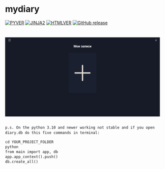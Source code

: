# mydiary
[![PYVER](https://img.shields.io/badge/Python-3.9-blue)](https://www.python.org/) [![JINJA2](https://img.shields.io/badge/Jinja-2-brown)](https://palletsprojects.com/p/jinja/) [![HTMLVER](https://img.shields.io/badge/CSS-3-blue)](https://en.wikipedia.org/wiki/CSS) [![GitHub release](https://img.shields.io/badge/HTML-5-important)](https://en.wikipedia.org/wiki/HTML)
<p align=”left”>
  
<!--   ![](https://raw.githubusercontent.com/Perminev/mydiary/main/screenshots/screen1.png)-->
<!--   ![](https://raw.githubusercontent.com/Perminev/mydiary/main/screenshots/screen2.png)-->
#  ![](https://raw.githubusercontent.com/Perminev/mydiary/main/screenshots/screen3.png)
<!--   ![](https://raw.githubusercontent.com/Perminev/mydiary/main/screenshots/screen4.png)-->

</p>

`p.s.
On the python 3.10 and newer working not stable and
if you open diary.db do this five commands in terminal:
`
```
cd YOUR_PROJECT_FOLDER
python
from main import app, db
app.app_context().push()
db.create_all()
```
